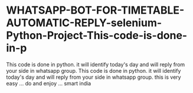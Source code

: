 # WHATSAPP-BOT-FOR-TIMETABLE-AUTOMATIC-REPLY-selenium-Python-Project-This-code-is-done-in-p
This code is done in python. it will identify today's day and will reply from your side in whatsapp group.   This code is done in python. it will identify today's day and will reply from your side in whatsapp group. 
this is very easy ... do and enjoy ... smart india 
